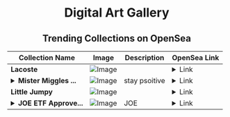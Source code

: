 <div align="center">

# Digital Art Gallery

## Trending Collections on OpenSea

| Collection Name                       | Image                                                                                     | Description                       | OpenSea Link                                                                                          |
|---------------------------------------|-------------------------------------------------------------------------------------------|-----------------------------------|--------------------------------------------------------------------------------------------------------|
| **Lacoste** | ![Image](https://i.seadn.io/s/raw/files/37041e150738495c6a0ad4a9513527e1.jpg?w=500&auto=format?w=200&auto=format) |  | <details><summary>Link</summary>[Lacoste](https://opensea.io/collection/lacoste-40)</details> |
| **<details><summary>Mister Miggles ...</summary>Mister Miggles wishes</details>** | ![Image](https://i.seadn.io/s/raw/files/410a08ba12a036a48f27d1ee53d7d86a.jpg?w=500&auto=format?w=200&auto=format) | stay psoitive | <details><summary>Link</summary>[Mister Miggles wishes](https://opensea.io/collection/mister-miggles-wishes)</details> |
| **Little Jumpy** | ![Image](https://i.seadn.io/s/raw/files/04b5b09f23757522b27a89cc602d3961.jpg?w=500&auto=format?w=200&auto=format) |  | <details><summary>Link</summary>[Little Jumpy](https://opensea.io/collection/little-jumpy)</details> |
| **<details><summary>JOE ETF Approve...</summary>JOE ETF Approved</details>** | ![Image](https://i.seadn.io/s/raw/files/e52430bd281bffe44386003e798cf5ae.jpg?w=500&auto=format?w=200&auto=format) | JOE | <details><summary>Link</summary>[JOE ETF Approved](https://opensea.io/collection/joe-etf-approved)</details> |

</div>
